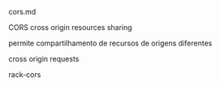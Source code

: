 cors.md

CORS cross origin resources sharing

permite compartilhamento de recursos de origens diferentes

cross origin requests

rack-cors
